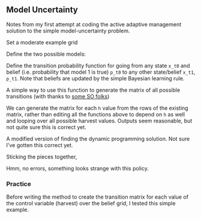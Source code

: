 ## Model Uncertainty
Notes from my first attempt at coding the active adaptive management solution to the simple model-uncertainty problem. 


Set a moderate example grid
<!--begin.rcode
p_grid = seq(0,.9,length=10)
x_grid = seq(0,10,length=11)
end.rcode-->


Define the two possible models:
<!--begin.rcode
sigma_g = 0.2

f1 = function(x_t1, x_t0){
  a = 1.5
  b = 0.05
  mu = a * x_t0 / (1 - b * x_t0)
  (mu <= 0) * (x_t1 == 0) +
  (mu > 0) * dlnorm(x_t1, log(mu) - sigma_g ^ 2 / 2, sigma_g)
}

f2 = function(x_t1, x_t0){
  A = 1
  B = 0.05
  mu = A * x_t0 / (1 - B * x_t0)
  (mu <= 0) * (x_t1 == 0) +
  (mu > 0) * dlnorm(x_t1, log(mu) - sigma_g ^ 2 / 2, sigma_g)
}
end.rcode-->


Define the transition probability function for going from any state `x_t0` and belief (i.e. probability that model 1 is true) `p_t0` to any other state/belief `x_t1`, `p_t1`.  Note that beliefs are updated by the simple Bayesian learning rule.
<!--begin.rcode
f = function(x_t0, p_t0, x_t1, p_t1){
  y1 = f1(x_t1, x_t0)
  y2 = f2(x_t1, x_t0)
  if(y1 == 0 && y2 == 0){
    P1 = p_t0
  } else {
    P1 = (p_t0 + bw) * y1
    P1 = P1 / (P1 + (1 - (p_t0+bw)) * f2(x_t1, x_t0))
    P1 = p_grid[p_grid < P1]
    P1 = P1[length(P1)]
 }
   y1 * ( p_t1 == P1)
}
end.rcode-->

A simple way to use this function to generate the matrix of all possible transitions (with thanks to [some SO folks](http://stackoverflow.com/questions/9652079/elegant-way-to-loop-over-a-function-for-a-transition-matrix-in-2-dimensions-in-r/9652497#9652497))
<!--begin.rcode
model_uncertainty <- function(x_grid, p_grid){
  bw = (p_grid[2] - p_grid[1] ) / 2 # bin-width
  d = expand.grid(p_t0 = p_grid, x_t0 = x_grid, p_t1 = p_grid, x_t1 = x_grid)
  M = matrix(mapply(f, d$x_t0, d$p_t0, d$x_t1, d$p_t1), nrow = length(p_grid) * length(x_grid) )
  for(i in 1:dim(M)[1])
    M[i,] = M[i,]/sum(M[i,])
  M
}
end.rcode-->
We can generate the matrix for each `h` value from the rows of the existing matrix, rather than editing all the functions above to depend on `h` as well and looping over all possible harvest values. Outputs seem reasonable, but not quite sure this is correct yet.
<!--begin.rcode
harvest_matrices = function(M, h, x_grid, p_grid){
  nx <- length(x_grid)
  np <- length(p_grid)
  harvest_all <- M[1:np,] ## assumes x_grid[1] = 0
  M_ <- M
  if(sum(x_grid < h) > 0){
    s <- which(x_grid < h)
    s <- s[length(s)] - 1 
    for(i in 1:nx){
      j = 1+(i-1)*np
      k = 1+(i-s-1)*np
      if(x_grid[i] < h)
        M_[j:(j+np-1),] <- harvest_all
      else
        M_[j:(j+np-1),] <- M[k:(k+np-1),]
    }
  }
  M_
}
end.rcode-->

A modified version of finding the dynamic programming solution.  Not sure I've gotten this correct yet. 
<!--begin.rcode
dp_optim <- function(M, x_grid, h_grid, OptTime, xT, profit, 
                          delta, reward=0, p_grid){
  gridsize <- length(x_grid) * length(p_grid)
  HL <- length(h_grid)
  D <- matrix(NA, nrow=gridsize, ncol=OptTime)
  V <- rep(0,gridsize) # initialize BC,

  # give a fixed reward for having value larger than xT at the end. 
  V[1+(x_grid-1)*length(p_grid) >= xT] <- reward # a "scrap value" for x(T) >= xT

  # loop through time  
  for(time in 1:OptTime){ 
    # try all potential havest rates
    V1 <- sapply(1:HL, function(i){
      # Transition matrix times V gives dist in next time
      harvest_matrices(M, h_grid[i], x_grid, p_grid) %*% V + 
      # then (add) harvested amount times discount
       profit(x_grid, h_grid[i]) * (1 - delta) 
    })

    # find havest, h that gives the maximum value
    out <- sapply(1:gridsize, function(j){
      value <- max(V1[j,], na.rm = T) # each col is a diff h, max over these
      index <- which.max(V1[j,])  # store index so we can recover h's 
      c(value, index) # returns both profit value & index of optimal h.  
    })
    # Sets V[t+1] = max_h V[t] at each possible state value, x
    V <- out[1,]                        # The new value-to-go
    D[,OptTime-time+1] <- out[2,]       # The index positions
  }
  # Format the output 
  list(D=D, V=V)
}
end.rcode-->

Sticking the pieces together,
<!--begin.rcode
M <- model_uncertainty(x_grid, p_grid)
h_grid <- seq(0,5, length=4)
opt <- dp_optim(M, x_grid, h_grid, OptTime=5, xT=0, profit=function(x,h) min(x,h), delta=0.05, reward=0, p_grid=p_grid) 
end.rcode-->


Hmm, no errors, something looks strange with this policy.



### Practice
Before writing the method to create the transition matrix for each value of the control variable (harvest) over the belief grid, I tested this simple example. 

<!--begin.rcode
matrix_given_harvest = function(M, h, x_grid){
  M_ <- M
  zeros <- x_grid < h
  if(sum(zeros) != 0){
    harvest_all <- numeric(length(x_grid))
    harvest_all[1] <- 1
    M_[zeros,] <- matrix(rep(harvest_all, sum(zeros)), nrow=sum(zeros), byrow=T)
    M_[!zeros,] <- M[1:sum(!zeros),]
  }
  M_
}
end.rcode-->
